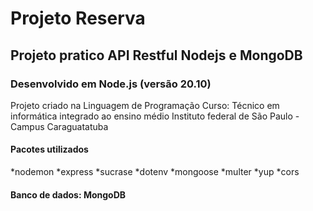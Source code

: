 # Projeto Reserva
## Projeto pratico API Restful Nodejs e MongoDB
### Desenvolvido em Node.js (versão 20.10)

Projeto criado na Linguagem de Programação
Curso: Técnico em informática integrado ao ensino médio
Instituto federal de São Paulo - Campus Caraguatatuba

#### Pacotes utilizados

*nodemon
*express
*sucrase
*dotenv
*mongoose
*multer
*yup
*cors
#### Banco de dados: MongoDB